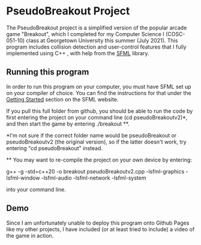 # PseudoBreakout Project

The PseudoBreakout project is a simplified version of the popular arcade game "Breakout", which I completed for my Computer Science I (COSC-051-10) class 
at Georgetown University this summer (July 2021). This program includes collision detection and user-control features that I fully implemented using C++ , with
help from the [SFML](https://www.sfml-dev.org/tutorials/2.5/) library. 

## Running this program

In order to run this program on your computer, you must have SFML set up on your compiler of choice. You can find the instructions for that under the 
[Getting Started](https://www.sfml-dev.org/tutorials/2.5/) section on the SFML website. 

If you pull this full folder from github, you should be able to run the code by first entering the project on your command line (cd pseudoBreakoutv2)*, and then 
start the game by entering ./breakout **. 

*I'm not sure if the correct folder name would be pseudoBreakout or pseudoBreakoutv2 (the original version), so if the latter doesn't work, try entering 
"cd pseudoBreakout" instead. 

** You may want to re-compile the project on your own device by entering: 

g++ -g -std=c++20 -o breakout pseudoBreakoutv2.cpp -lsfml-graphics -lsfml-window -lsfml-audio -lsfml-network -lsfml-system

into your command line. 

## Demo 

Since I am unfortunately unable to deploy this program onto Github Pages like my other projects, I have included (or at least tried to include)
a video of the game in action. 
